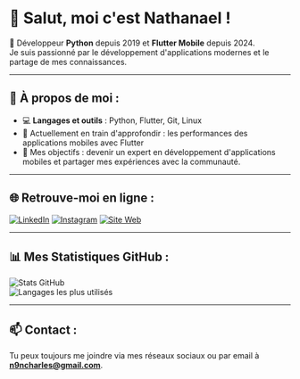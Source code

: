 # 👋 Salut, moi c'est **Nathanael** !  

🎯 Développeur **Python** depuis 2019 et **Flutter Mobile** depuis 2024.  
Je suis passionné par le développement d'applications modernes et le partage de mes connaissances.

---

## 🚀 À propos de moi :  
- 💻 **Langages et outils** : Python, Flutter, Git, Linux  
- 🌱 Actuellement en train d'approfondir : les performances des applications mobiles avec Flutter  
- 🌟 Mes objectifs : devenir un expert en développement d'applications mobiles et partager mes expériences avec la communauté.

---

## 🌐 Retrouve-moi en ligne :  
[![LinkedIn](https://img.shields.io/badge/-LinkedIn-blue?style=for-the-badge&logo=linkedin&logoColor=white)]([https://linkedin.com/in/ton-lien-linkedin](https://www.linkedin.com/in/nathanael-moussou-15027029a/))  
[![Instagram](https://img.shields.io/badge/-Instagram-E4405F?style=for-the-badge&logo=instagram&logoColor=white)]([https://instagram.com/ton-lien-instagram](https://www.instagram.com/n9ncharles/))  
[![Site Web](https://img.shields.io/badge/-Mon_Site_Web-FF5722?style=for-the-badge&logo=google-chrome&logoColor=white)](https://ton-site-web.com)

---

## 📊 Mes Statistiques GitHub :  
![Stats GitHub](https://github-readme-stats.vercel.app/api?username=n9ncharles&show_icons=true&theme=radical)  
![Langages les plus utilisés](https://github-readme-stats.vercel.app/api/top-langs/?username=n9ncharles&layout=compact&theme=radical)  

---

## 📫 Contact :  
Tu peux toujours me joindre via mes réseaux sociaux ou par email à **n9ncharles@gmail.com**.  
